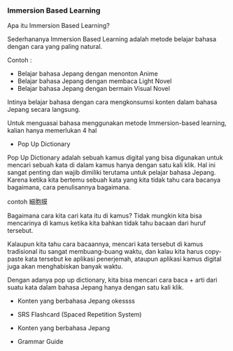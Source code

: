 ### Immersion Based Learning

Apa itu Immersion Based Learning?

Sederhananya Immersion Based Learning adalah metode belajar bahasa dengan cara yang paling natural. 

Contoh : 

* Belajar bahasa Jepang dengan menonton Anime
* Belajar bahasa Jepang dengan membaca Light Novel
* Belajar bahasa Jepang dengan bermain Visual Novel 

Intinya belajar bahasa dengan cara mengkonsumsi konten dalam bahasa Jepang secara langsung.

Untuk menguasai bahasa menggunakan metode Immersion-based learning, kalian hanya memerlukan 4 hal

* Pop Up Dictionary

Pop Up Dictionary adalah sebuah kamus digital yang bisa digunakan untuk mencari sebuah kata di dalam kamus hanya dengan satu kali klik. Hal ini sangat penting dan wajib dimiliki terutama untuk pelajar bahasa Jepang. Karena ketika kita bertemu sebuah kata yang kita tidak tahu cara bacanya bagaimana, cara penulisannya bagaimana.

contoh 細胞膜

Bagaimana cara kita cari kata itu di kamus? Tidak mungkin kita bisa mencarinya di kamus ketika kita bahkan tidak tahu bacaan dari huruf tersebut. 

Kalaupun kita tahu cara bacaannya, mencari kata tersebut di kamus tradisional itu sangat membuang-buang waktu, dan kalau kita harus copy-paste kata tersebut ke aplikasi penerjemah, ataupun aplikasi kamus digital juga akan menghabiskan banyak waktu. 

Dengan adanya pop up dictionary, kita bisa mencari cara baca + arti dari suatu kata dalam bahasa Jepang hanya dengan satu kali klik. 

* Konten yang berbahasa Jepang okessss

* SRS Flashcard (Spaced Repetition System)

* Konten yang berbahasa Jepang


* Grammar Guide
